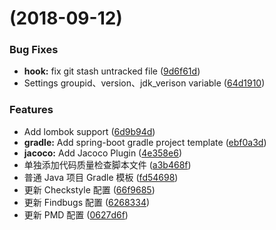 <a name=""></a>
#  (2018-09-12)


### Bug Fixes

* **hook:** fix git stash untracked file ([9d6f61d](https://github.com/nibocn/cookiecutter-java/commit/9d6f61d))
* Settings groupid、version、jdk_verison variable ([64d1910](https://github.com/nibocn/cookiecutter-java/commit/64d1910))


### Features

* Add lombok support ([6d9b94d](https://github.com/nibocn/cookiecutter-java/commit/6d9b94d))
* **gradle:** Add spring-boot gradle project template ([ebf0a3d](https://github.com/nibocn/cookiecutter-java/commit/ebf0a3d))
* **jacoco:** Add Jacoco Plugin ([4e358e6](https://github.com/nibocn/cookiecutter-java/commit/4e358e6))
* 单独添加代码质量检查脚本文件 ([a3b468f](https://github.com/nibocn/cookiecutter-java/commit/a3b468f))
* 普通 Java 项目 Gradle 模板 ([fd54698](https://github.com/nibocn/cookiecutter-java/commit/fd54698))
* 更新 Checkstyle 配置 ([66f9685](https://github.com/nibocn/cookiecutter-java/commit/66f9685))
* 更新 Findbugs 配置 ([6268334](https://github.com/nibocn/cookiecutter-java/commit/6268334))
* 更新 PMD 配置 ([0627d6f](https://github.com/nibocn/cookiecutter-java/commit/0627d6f))



